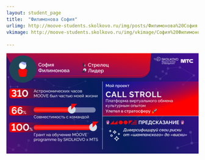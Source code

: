 ```yaml
---
layout: student_page
title:  "Филимонова София"
urlimg: http://moove-students.skolkovo.ru/img/posts/Филимонова%20София.png
vkimage: http://moove-students.skolkovo.ru/img/vkimage/София%20Филимонова%20для%20Вк.png

---
```

<img class="img-fluid" src="/img/posts/Филимонова София.png" alt="moove-1">
